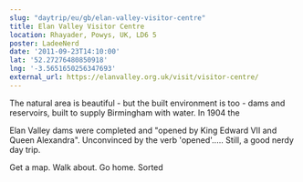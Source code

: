 ```yaml
---
slug: "daytrip/eu/gb/elan-valley-visitor-centre"
title: Elan Valley Visitor Centre
location: Rhayader, Powys, UK, LD6 5
poster: LadeeNerd
date: '2011-09-23T14:10:00'
lat: '52.27276480850918'
lng: '-3.5651650256347693'
external_url: https://elanvalley.org.uk/visit/visitor-centre/
---
```


The natural area is beautiful - but the built environment is too - dams and reservoirs, built to supply Birmingham with water. In 1904 the

Elan Valley dams were completed and "opened by King Edward VII and Queen Alexandra". Unconvinced by the verb 'opened'..... Still, a good nerdy day trip.

Get a map. Walk about. Go home. Sorted
